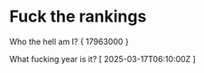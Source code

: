 # Fuck the rankings

Who the hell am I?
{ 17963000 }

What fucking year is it?
[ 2025-03-17T06:10:00Z ]
